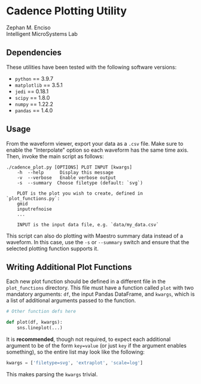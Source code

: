 #   Cadence Plotting Utility

Zephan M. Enciso  
Intelligent MicroSystems Lab  

##  Dependencies

These utilities have been tested with the following software versions:
  - `python` == 3.9.7
  - `matplotlib` == 3.5.1
  - `jedi` == 0.18.1
  - `scipy` == 1.8.0
  - `numpy` == 1.22.2
  - `pandas` == 1.4.0

##  Usage

From the waveform viewer, export your data as a `.csv` file.  Make sure to
enable the "Interpolate" option so each waveform has the same time axis.  Then,
invoke the main script as follows:

```
./cadence_plot.py [OPTIONS] PLOT INPUT [kwargs]
    -h  --help      Display this message
    -v  --verbose   Enable verbose output
    -s  --summary  Choose filetype (default: `svg`)

    PLOT is the plot you wish to create, defined in `plot_functions.py`:
    gmid
    inputrefnoise
    ...

    INPUT is the input data file, e.g. `data/my_data.csv`
```

This script can also do plotting with Maestro summary data instead of a
waveform.  In this case, use the `-s` or `--summary` switch and ensure that the
selected plotting function supports it.

##  Writing Additional Plot Functions

Each new plot function should be defined in a different file in the
`plot_functions` directory.  This file must have a function called `plot` with
two mandatory arguments: `df`, the input Pandas DataFrame, and `kwargs`, which
is a list of additional arguments passed to the function.

```python
# Other function defs here

def plot(df, kwargs):
    sns.lineplot(...)
```

It is **recommended**, though not required, to expect each additional argument to be
of the form `key=value` (or just `key` if the argument enables something), so
the entire list may look like the following:

```python
kwargs = ['filetype=svg', 'extraplot', 'scale=log']
```

This makes parsing the `kwargs` trivial.
